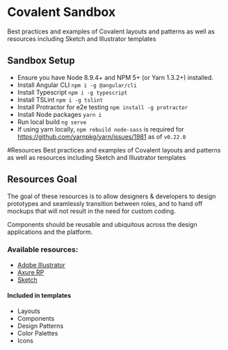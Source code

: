 # Covalent Sandbox

Best practices and examples of Covalent layouts and patterns as well as resources including Sketch and Illustrator templates 


## Sandbox Setup

* Ensure you have Node 8.9.4+ and NPM 5+ (or Yarn 1.3.2+) installed.
* Install Angular CLI `npm i -g @angular/cli`
* Install Typescript `npm i -g typescript`
* Install TSLint `npm i -g tslint`
* Install Protractor for e2e testing `npm install -g protractor`
* Install Node packages `yarn i`
* Run local build `ng serve`
* If using yarn locally, `npm rebuild node-sass` is required for https://github.com/yarnpkg/yarn/issues/1981 as of `v0.22.0`


#Resources
Best practices and examples of Covalent layouts and patterns as well as resources including Sketch and Illustrator templates 

## Resources Goal
The goal of these resources is to allow designers & developers to design prototypes and seamlessly transition between roles, and to hand off mockups that will not result in the need for custom coding.

Components should be reusable and ubiquitous across the design applications and the platform. 

### Available resources:

* [Adobe Illustrator](illustrator)
* [Axure RP](axure)
* [Sketch](sketch)

#### Included in templates

- Layouts
- Components
- Design Patterns
- Color Palettes
- Icons
